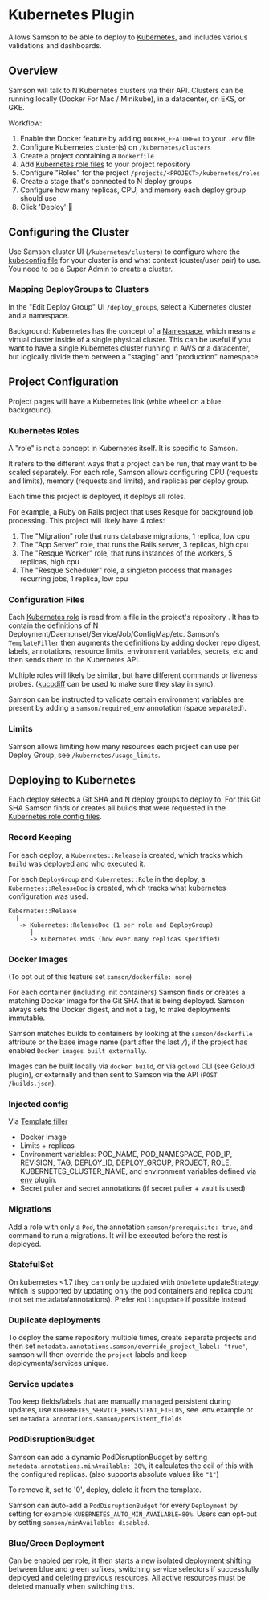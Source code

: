 # Kubernetes Plugin

Allows Samson to be able to deploy to [Kubernetes](kubernetes.io), and includes various validations and dashboards.

## Overview

Samson will talk to N Kubernetes clusters via their API.
Clusters can be running locally (Docker For Mac / Minikube), in a datacenter, 
on EKS, or GKE.

Workflow:
1. Enable the Docker feature by adding `DOCKER_FEATURE=1` to your `.env` file
1. Configure Kubernetes cluster(s) on `/kubernetes/clusters`
1. Create a project containing a `Dockerfile`
1. Add [Kubernetes role files](#kubernetes-roles) to your project repository
1. Configure "Roles" for the project `/projects/<PROJECT>/kubernetes/roles`
1. Create a stage that's connected to N deploy groups
1. Configure how many replicas, CPU, and memory each deploy group should use 
1. Click 'Deploy' 🎉

## Configuring the Cluster

Use Samson cluster UI (`/kubernetes/clusters`) to configure where the [kubeconfig file](http://kubernetes.io/v1.0/docs/user-guide/kubeconfig-file.html) 
for your cluster is and what context (custer/user pair) to use. You need to be a Super Admin to create a cluster. 

### Mapping DeployGroups to Clusters

In the "Edit Deploy Group" UI `/deploy_groups`, select a Kubernetes cluster and a namespace.

Background:
Kubernetes has the concept of a [Namespace](http://kubernetes.io/v1.0/docs/user-guide/namespaces.html),
which means a virtual cluster inside of a single physical cluster. This can be
useful if you want to have a single Kubernetes cluster running in AWS or a
datacenter, but logically divide them between a "staging" and "production"
namespace.

## Project Configuration

Project pages will have a Kubernetes link (white wheel on a blue background). 

### Kubernetes Roles

A "role" is not a concept in Kubernetes itself. It is specific to Samson.

It refers to the different ways that a project can be run, that may want to
be scaled separately. For each role, Samson allows configuring CPU (requests and limits), 
memory (requests and limits), and replicas per deploy group.

Each time this project is deployed, it deploys all roles.

For example, a Ruby on Rails project that uses Resque for background
job processing. This project will likely have 4 roles:

1. The "Migration" role that runs database migrations, 1 replica, low cpu
1. The "App Server" role, that runs the Rails server, 3 replicas, high cpu
1. The "Resque Worker" role, that runs instances of the workers, 5 replicas, high cpu
1. The "Resque Scheduler" role, a singleton process that manages recurring jobs, 1 replica, low cpu

### Configuration Files

Each [Kubernetes role](#kubernetes-roles) is read from a file in the project's repository
. It has to contain the definitions of N Deployment/Daemonset/Service/Job/ConfigMap/etc. Samson's `TemplateFiller` 
then augments the definitions by adding docker repo digest, labels, annotations, resource limits, 
environment variables, secrets, etc and then sends them to the Kubernetes API.  

Multiple roles will likely be similar, but have different commands or liveness probes.
([kucodiff](https://github.com/grosser/kucodiff) can be used to make sure they stay in sync).

Samson can be instructed to validate certain environment variables are present by adding a `samson/required_env` 
annotation (space separated).

### Limits

Samson allows limiting how many resources each project can use per Deploy Group, see `/kubernetes/usage_limits`.

## Deploying to Kubernetes

Each deploy selects a Git SHA and N deploy groups to deploy to. For this Git SHA Samson finds or creates all builds that 
were requested in the [Kubernetes role config files](#configuration-files).

### Record Keeping

For each deploy, a `Kubernetes::Release` is created, which tracks which `Build` was deployed and
who executed it.

For each `DeployGroup` and `Kubernetes::Role` in the deploy, a `Kubernetes::ReleaseDoc` is created, which tracks what kubernetes
configuration was used.

```
Kubernetes::Release
  |
   -> Kubernetes::ReleaseDoc (1 per role and DeployGroup)
      |
      -> Kubernetes Pods (how ever many replicas specified)
```

### Docker Images

(To opt out of this feature set `samson/dockerfile: none`)

For each container (including init containers) Samson finds or creates a matching Docker image for the Git SHA that is being deployed. 
Samson always sets the Docker digest, and not a tag, to make deployments immutable.

Samson matches builds to containers by looking at the `samson/dockerfile` attribute or the 
base image name (part after the last `/`), if the project has enabled `Docker images built externally`.

Images can be built locally via `docker build`, or via `gcloud` CLI (see Gcloud plugin), or externally and then sent to Samson via the
API (`POST /builds.json`).

### Injected config

Via [Template filler](/plugins/kubernetes/app/models/kubernetes/template_filler.rb)

 - Docker image
 - Limits + replicas
 - Environment variables: POD_NAME, POD_NAMESPACE, POD_IP, REVISION, TAG, DEPLOY_ID, DEPLOY_GROUP, PROJECT, ROLE,
   KUBERNETES_CLUSTER_NAME, and environment variables defined via [env](/plugins/env) plugin.
 - Secret puller and secret annotations (if secret puller + vault is used)

### Migrations

Add a role with only a `Pod`, the annotation `samson/prerequisite: true`, and command to run a migrations.
It will be executed before the rest is deployed.

### StatefulSet

On kubernetes <1.7 they can only be updated with `OnDelete` updateStrategy,
which is supported by updating only the pod containers and replica count (not set metadata/annotations).
Prefer `RollingUpdate` if possible instead.

### Duplicate deployments

To deploy the same repository multiple times, create separate projects and then set `metadata.annotations.samson/override_project_label: "true"`,
samson will then override the `project` labels and keep deployments/services unique.  

### Service updates

Too keep fields/labels that are manually managed persistent during updates, use `KUBERNETES_SERVICE_PERSISTENT_FIELDS`, see .env.example
or set `metadata.annotations.samson/persistent_fields`

### PodDisruptionBudget

Samson can add a dynamic PodDisruptionBudget by setting `metadata.annotations.minAvailable: 30%`, it calculates the ceil of this with the configured replicas.
(also supports absolute values like `"1"`)

To remove it, set to '0', deploy, delete it from the template.

Samson can auto-add a `PodDisruptionBudget` for every `Deployment` by setting for example `KUBERNETES_AUTO_MIN_AVAILABLE=80%`.
Users can opt-out by setting `samson/minAvailable: disabled`.

### Blue/Green Deployment

Can be enabled per role, it then starts a new isolated deployment shifting between blue and green sufixes, 
switching service selectors if successfully deployed and deleting previous resources.
All active resources must be deleted manually when switching this.
